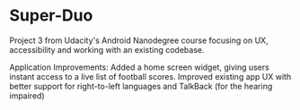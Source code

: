 # Super-Duo
Project 3 from Udacity's Android Nanodegree course focusing on UX, accessibility and working with an existing codebase.

Application Improvements:
Added a home screen widget, giving users instant access to a live list of football scores.
Improved existing app UX with better support for right-to-left languages and TalkBack (for the hearing impaired)
